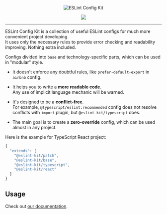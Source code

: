<p align="center">
  <img src="https://user-images.githubusercontent.com/35740512/71934637-c8b22a00-319c-11ea-8b73-a48e7851b7d2.png" alt="ESLint Config Kit" />
</p>

<p align="center">
  <a href="https://github.com/risenforces/eslint-config-kit/blob/master/LICENSE">
    <img src="https://img.shields.io/github/license/risenforces/eslint-config-kit">
  </a>
</p>

---

ESLint Config Kit is a collection of useful ESLint configs for much more convenient project developing.  
It uses only the necessary rules to provide error checking and readability improving. Nothing extra included.

Configs divided into `base` and technology-specific parts, which can be used in "modular" style.

- It doesn't enforce any doubtful rules, like `prefer-default-export` in `airbnb` config.

- It helps you to write a **more readable code**.  
  Any use of implicit language mechanic will be warned.

- It's designed to be a **conflict-free**.  
  For example, `@typescript/eslint:recommended` config does not resolve conflicts with `import` plugin, but `@eslint-kit/typescript` does.

- The main goal is to create a **zero-override** config, which can be used almost in any project.

Here is the example for TypeScript React project:

```js
{
  "extends": [
    "@eslint-kit/patch",
    "@eslint-kit/base",
    "@eslint-kit/typescript",
    "@eslint-kit/react"
  ]
}
```

## Usage

Check out [our documentation](https://eslint-kit.gitbook.io/eslint-kit/).